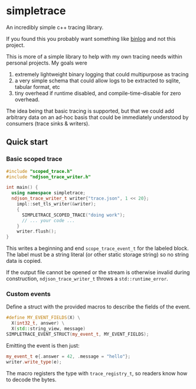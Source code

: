 # simpletrace
An incredibly simple c++ tracing library. 

If you found this you probably want something like [binlog](https://github.com/erenon/binlog) and not
this project.

This is more of a simple library to help with my own tracing needs within personal projects. My goals were

1. extremely lightweight binary logging that could multipurpose as tracing 
2. a very simple schema that could allow logs to be extracted to sqlite, tabular format, etc
3. tiny overhead if runtime disabled, and compile-time-disable for zero overhead.

The idea being that basic tracing is supported, but that we could add arbitrary data on an ad-hoc
basis that could be immediately understood by consumers (trace sinks & writers).

## Quick start

### Basic scoped trace
```c++
#include "scoped_trace.h"
#include "ndjson_trace_writer.h"

int main() {
  using namespace simpletrace;
  ndjson_trace_writer_t writer{"trace.json", 1 << 20};
    impl::set_tls_writer(&writer);
    {
      SIMPLETRACE_SCOPED_TRACE("doing work");
      // ... your code ...
    }
    writer.flush();
}
```
This writes a beginning and end `scope_trace_event_t` for the labeled block. The
label must be a string literal (or other static storage string) so no string
data is copied.

If the output file cannot be opened or the stream is otherwise invalid during
construction, `ndjson_trace_writer_t` throws a `std::runtime_error`.

### Custom events
Define a struct with the provided macros to describe the fields of the event.
```c++
#define MY_EVENT_FIELDS(X) \
  X(int32_t, answer) \
  X(std::string_view, message)
SIMPLETRACE_EVENT_STRUCT(my_event_t, MY_EVENT_FIELDS);
```
Emitting the event is then just:
```c++
my_event_t e{.answer = 42, .message = "hello"};
writer.write_type(e);
```
The macro registers the type with `trace_registry_t`, so readers know how to decode the bytes.
